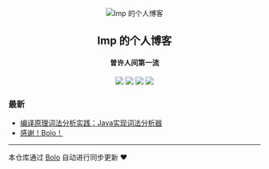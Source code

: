 <p align="center"><img alt="Imp 的个人博客" src="https://pic-bucket-1304861547.cos.ap-guangzhou.myqcloud.com/imgs/100434801797_avatar.png"></img></p><h2 align="center">
Imp 的个人博客
</h2>

<h4 align="center">曽许人间第一流</h4>
<p align="center"><a title="Imp 的个人博客" target="_blank" href="https://github.com/MartyAlien/bolo-blog"><img src="https://img.shields.io/github/last-commit/MartyAlien/bolo-blog.svg?style=flat-square&color=FF9900"></a>
<a title="GitHub repo size in bytes" target="_blank" href="https://github.com/MartyAlien/bolo-blog"><img src="https://img.shields.io/github/repo-size/MartyAlien/bolo-blog.svg?style=flat-square"></a>
<a title="Bolo Version" target="_blank" href="https://github.com/adlered/bolo-solo"><img src="https://img.shields.io/badge/bolo-v2.3 稳定版-f1e05a.svg?style=flat-square&color=blueviolet"></a>
<a title="Hits" target="_blank" href="https://github.com/88250/hits"><img src="https://hits.b3log.org/MartyAlien/bolo-blog.svg"></a></p>

### 最新

* [编译原理词法分析实践：Java实现词法分析器](https://www.tanyajun.top/cifa)
* [感谢！Bolo！](https://www.tanyajun.top/thanks)



---

本仓库通过 [Bolo](https://github.com/adlered/bolo-solo) 自动进行同步更新 ❤️ 
